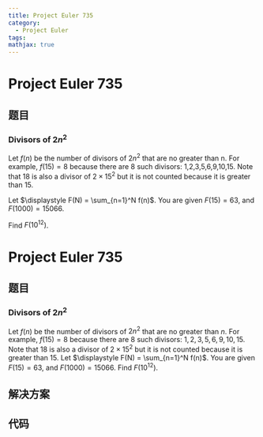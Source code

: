 ```yaml
---
title: Project Euler 735
category:
  - Project Euler
tags:
mathjax: true
---
```

<escape><!-- more --></escape>
    
# Project Euler 735
## 题目
### Divisors of $2n^2$


Let $f(n)$ be the number of divisors of $2n^2$ that are no greater than n. For example, $f(15)=8$ because there are 8 such divisors: 1,2,3,5,6,9,10,15. Note that 18 is also a divisor of $2\times 15^2$ but it is not counted because it is greater than 15.

Let $\displaystyle F(N) = \sum_{n=1}^N f(n)$. You are given $F(15)=63$, and $F(1000)=15066$.

Find $F(10^{12})$.



# Project Euler 735
## 题目
### Divisors of $2n^2$

Let $f(n)$ be the number of divisors of $2n^2$ that are no greater than $n$. For example, $f(15)=8$ because there are $8$ such divisors: $1,2,3,5,6,9,10,15$. Note that $18$ is also a divisor of $2\times 15^2$ but it is not counted because it is greater than $15$.
Let $\displaystyle F(N) = \sum_{n=1}^N f(n)$. You are given $F(15)=63$, and $F(1000)=15066$.
Find $F(10^{12})$.


## 解决方案


## 代码


